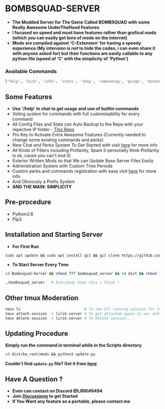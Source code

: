 # BOMBSQUAD-SERVER

- **The Modded Server for The Game Called BOMBSQUAD with some Really Awesome UnderTheHood Features**
- **I focused on speed and must have features rather than grafical mods (which you can easily get tons of mods on the internet)**
- **Mods are compiled against 'C-Extension' for having a speedy experience (My intension is not to hide the codes, i can even share it with anyone asked for) but their functions are easily callable to any python file (speed of 'C' with the simplicity of 'Python')**

### Available Commands
```python
['help', 'kick', 'info', 'stats', 'shop', 'removetag', 'purge', 'donate', 'buy', 'inventory', 'find', 'take', 'convert', 'ban', 'rolelist', 'settings', 'whois', 'restart', 'report', 'add', 'remove', 'end', 'warn', 'mute', 'announce', 'ip', 'register', 'redeem', 'resetcodes', 'addcodes', 'skin', 'gloves', 'camera', 'flymode', 'playsound', 'rainbow', 'nightmode', 'getprofile', 'box', 'heal', 'curse', 'fly', 'invisible', 'headless', 'leave', 'superpunch', 'godmode', 'shield', 'kill', 'freeze', 'check', 'unfreeze', 'knock', 'pause', 'slowmotion', 'hug', 'tag', 'tint', 'icyfloor', 'shatter', 'maxplayers', 'partytype', 'partyname']
```

## Some Features
- **Use '/help' in chat to get usage and use of builtin commands**
- Voting system for commands with full customisability for every command
- All Config Files and Stats can Auto Backup to the Repo with your repective IP folder - [This Repo](https://github.com/LIRIK-SPENCER/data-collection)
- Pro Key to Activate Extra Awesome Features (Currently needed to change some existing commands and perks)
- New Chat and Perks System To Get Started with visit [here](https://github.com/LIRIK-SPENCER/Bombsquad-Server/wiki/Register-File) for more info
- All Kinds of Filters including Profanity, Spam (I personally think Profanity is ok, cause you can't end it)
- Exterior Written Mods so that We can Update Base Server Files Easily
- Administration System with Custom Time Periods
- Custom perks and commands registration with ease visit [here](https://github.com/LIRIK-SPENCER/Bombsquad-Server/wiki/Register-File) for more info
- And Obviously a Prefix System
- **AND THE MAIN: SIMPLICITY**

## Pre-procedure

- Python3.8
- Pip3

## Installation and Starting Server

- **For First Run**
```bash
sudo apt update && sudo apt install git && git clone https://github.com/LIRIK-SPENCER/Bombsquad-Server
```
- **To Start Server Every Time**
```bash
cd Bombsquad-Server && chmod 777 bombsquad_server && cd dist && chmod 777 bombsquad_headless && cd .. && tmux new -s lirik-server
```
```bash
./bombsquad_server   # Everybody know this i think ?
```

## Other tmux Moderation
```bash
tmux ls                             # To see all running session for tmux..
tmux attach-session -t lirik-server # To get attached again to our old session
tmux delete-session -t lirik-server # To Delete session....
```

## Updating Procedure

**Simply run the command in terminal while in the Scripts directory**

```bash
cd dist/ba_root/mods && python3 update.py
```
**Couldn't find `update.py` file? Get it from [here](https://gist.github.com/LIRIK-SPENCER/b919aaf106340e895d15cd948901990c#file-update-py)**

## Have A Question ?

- **Even can contact on Discord @LIRIK#6494**
- **Join [Discussions](https://github.com/LIRIK-SPENCER/Bombsquad-Server/discussions) to get Started**
- **If You Want any feature as a portable, please contact me**
